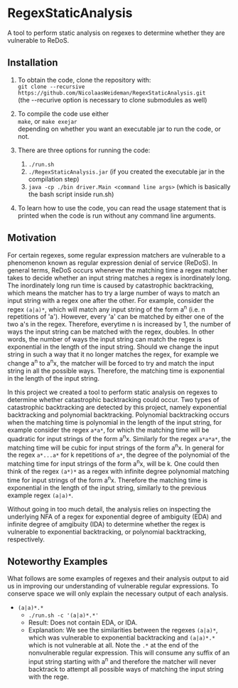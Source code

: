 # RegexStaticAnalysis
A tool to perform static analysis on regexes to determine whether they are vulnerable to ReDoS.

## Installation
1. To obtain the code, clone the repository with:  
   `git clone --recursive https://github.com/NicolaasWeideman/RegexStaticAnalysis.git`  
   (the --recurive option is necessary to clone submodules as well)

2. To compile the code use either  
   `make`, or
   `make exejar`  
   depending on whether you want an executable jar to run the code, or not.  
3. There are three options for running the code:
   1. `./run.sh`
   2. `./RegexStaticAnalysis.jar` (if you created the executable jar in the compilation step)
   3. `java -cp ./bin driver.Main <command line args>` (which is basically the bash script inside run.sh)
4. To learn how to use the code, you can read the usage statement that is printed when the code is run without any command line arguments.


## Motivation
For certain regexes, some regular expression matchers are vulnerable to a phenomenon known as regular expression denial of service (ReDoS).
In general terms, ReDoS occurs whenever the matching time a regex matcher takes to decide whether an input string matches a regex is inordinately long.
The inordinately long run time is caused by catastrophic backtracking, which means the matcher has to try a large number of ways to match an input string with a regex one after the other.
For example, consider the regex `(a|a)*`, which will match any input string of the form a<sup>n</sup> (i.e. n repetitions of 'a').
However, every 'a' can be matched by either one of the two a's in the regex. Therefore, everytime n is increased by 1, the number of ways the input string can be matched with the regex, doubles.
In other words, the number of ways the input string can match the regex is exponential in the length of the input string.
Should we change the input string in such a way that it no longer matches the regex, for example we change a<sup>n</sup> to a<sup>n</sup>x, the matcher will be forced to try and match the input string in all the possible ways.
Therefore, the matching time is exponential in the length of the input string.

In this project we created a tool to perform static analysis on regexes to determine whether catastrophic backtracking could occur.
Two types of catastrophic backtracking are detected by this project, namely exponential backtracking and polynomial backtracking.
Polynomial backtracking occurs when the matching time is polynomial in the length of the input string, for example consider the regex `a*a*`, for which the matching time will be quadratic for input strings of the form a<sup>n</sup>x.
Similarly for the regex `a*a*a*`, the matching time will be cubic for input strings of the form a<sup>n</sup>x.
In general for the regex `a*...a*` for k repetitions of `a*`, the degree of the polynomial of the matching time for input strings of the form a<sup>n</sup>x, will be k.
One could then think of the regex `(a*)*` as a regex with infinite degree polynomial matching time for input strings of the form a<sup>n</sup>x.
Therefore the matching time is exponential in the length of the input string, similarly to the previous example regex `(a|a)*`.

Without going in too much detail, the analysis relies on inspecting the underlying NFA of a regex for exponential degree of ambiguity (EDA) and infinite degree of amgibuity (IDA) to determine whether the regex is vulnerable to exponential backtracking, or polynomial backtracking, respectively.

## Noteworthy Examples
What follows are some examples of regexes and their analysis output to aid us in improving our understanding of vulnerable regular expressions. To conserve space we will only explain the necessary output of each analysis.
* `(a|a)*.*`
   * `./run.sh -c '(a|a)*.*'`
   * Result: Does not contain EDA, or IDA.
   * Explanation: We see the similarities between the regexes `(a|a)*`, which was vulnerable to exponential backtracking and `(a|a)*.*` which is not vulnerable at all. Note the `.*` at the end of the nonvulnerable regular expression. This will consume any suffix of an input string starting with a<sup>n</sup> and therefore the matcher will never backtrack to attempt all possible ways of matching the input string with the rege.
